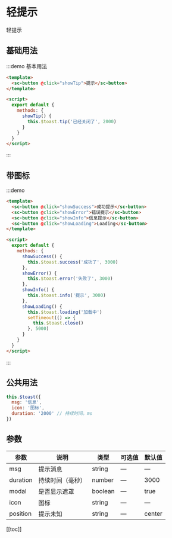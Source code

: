 # 轻提示

轻提示

## 基础用法

:::demo 基本用法

```html
<template>
  <sc-button @click="showTip">提示</sc-button>
</template>

<script>
  export default {
    methods: {
      showTip() {
        this.$toast.tip('已经关闭了', 2000)
      }
    }
  }
</script>
```

:::

## 带图标

:::demo

```html
<template>
  <sc-button @click="showSuccess">成功提示</sc-button>
  <sc-button @click="showError">错误提示</sc-button>
  <sc-button @click="showInfo">信息提示</sc-button>
  <sc-button @click="showLoading">Loading</sc-button>
</template>

<script>
  export default {
    methods: {
      showSuccess() {
        this.$toast.success('成功了', 3000)
      },
      showError() {
        this.$toast.error('失败了', 3000)
      },
      showInfo() {
        this.$toast.info('提示', 3000)
      },
      showLoading() {
        this.$toast.loading('加载中')
        setTimeout(() => {
          this.$toast.close()
        }, 5000)
      }
    }
  }
</script>
```

:::

## 公共用法

```js
this.$toast({
  msg: '信息',
  icon: '图标',
  duration: '2000' // 持续时间。ms
})
```

## 参数

| 参数     | 说明             | 类型    | 可选值 | 默认值 |
| -------- | ---------------- | ------- | ------ | ------ |
| msg      | 提示消息         | string  | —      | —      |
| duration | 持续时间（毫秒） | number  | —      | 3000   |
| modal    | 是否显示遮罩     | boolean | —      | true   |
| icon     | 图标             | string  | —      | —      |
| position | 提示未知         | string  | —      | center |

[[toc]]

<script>
export default{
  methods: {
    showTip(){
      this.$toast.tip('已经关闭了', 2000)
    },
    showSuccess(){
      this.$toast.success('成功了', 3000)
    },
    showError(){
      this.$toast.error('失败了', 3000)
    },
    showInfo(){
      this.$toast.info('提示', 3000)
    },
    showLoading(){
      this.$toast.loading('加载中', 3000)
    }
  }
}
</script>
